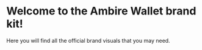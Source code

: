 
# Welcome to the Ambire Wallet brand kit! 

Here you will find all the official brand visuals that you may need. 
